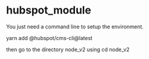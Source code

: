 # hubspot_module

You just need a command line to setup the environment.

yarn add @hubspot/cms-cli@latest

then go to the directory node_v2 using 
cd node_v2



